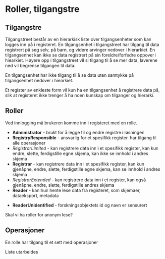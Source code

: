 # Roller, tilgangstre

## Tilgangstre

Tilgangstreet  består av en hierarkisk liste over tilgangsenheter som kan logges inn på i registeret. En tilgangsenhet i tilgangstreet har tilgang til data registrert på seg selv, på barn, og videre arvinger nedover i hierarkiet. En tilgangsenhet kan ikke se data registrert på sin foreldre/forfedre oppover i hiearkiet. Høyere opp i tilgangstreet vil si tilgang til å se mer data, laverene ned vil begrense tilgangen til data.

En tilgangsenhet har ikke tilgang til å se data uten samtykke på tilgangsenhet nedover i hiearkiet.

Et register av enkleste form vil kun ha en tilgangsenhet å registrere data på, slik at registeret ikke trenger å ha noen kunskap om tilganger og hierarki.

## Roller

Ved innlogging må brukeren komme inn i registeret med en rolle.

* **Administrator** - brukt for å legge til og endre registre i løsningen
* **RegistryResponsible** - ansvarlig for et spesifikk register. har tilgang til alle operasjoner
* *RegistrarLimited* - kan registrere data inn i et spesifikk register, kan kun endre, slette, ferdigstille egne skjema, kan ikke se innhold i andres skjema
* **Registrar** - kan registrere data inn i et spesifikk register, kan kun gjenåpne, endre, slette, ferdigstille egne skjema, kan se innhold i andres skjema
* *RegistrarExtended* - kan registrere data inn i et register, kan også gjenåpne, endre, slette, ferdigstille andres skjema
* **Reader** - kan hun hente lese data fra registeret, som skjemaer, dataeksport, metadata
+ **ReaderUnidentified** - forskningsobjektets id og navn er sensurert

Skal vi ha roller for anonym lese?

## Operasjoner

En rolle har tilgang til et sett med operasjoner

Liste utarbeides
